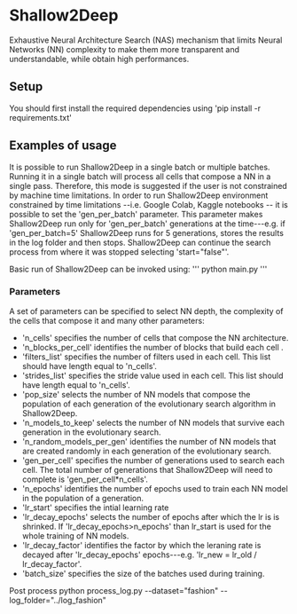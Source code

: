# Shallow2Deep
Exhaustive Neural Architecture Search (NAS) mechanism that limits Neural Networks (NN) complexity to make them more transparent and understandable, while obtain high performances.

## Setup
You should first install the required dependencies using 'pip install -r requirements.txt'

## Examples of usage
It is possible to run Shallow2Deep in a single batch or multiple batches. Running it in a single batch will process all cells that compose a NN in a single pass. Therefore, this mode is suggested if the user is not constrained by machine time limitations. In order to run Shallow2Deep environment constrained by time limitations --i.e. Google Colab, Kaggle notebooks -- it is possible to set the 'gen_per_batch' parameter. This parameter makes Shallow2Deep run only for 'gen_per_batch' generations at the time---e.g. if 'gen_per_batch=5' Shallow2Deep runs for 5 generations, stores the results in the log folder and then stops. Shallow2Deep can continue the search process from where it was stopped selecting 'start="false"'.

Basic run of Shallow2Deep can be invoked using:
'''
python main.py
'''

### Parameters
A set of parameters can be specified to select NN depth, the complexity of the cells that compose it and many other parameters:
* 'n_cells' specifies the number of cells that compose the NN architecture.
* 'n_blocks_per_cell' identifies the number of blocks that build each cell .
* 'filters_list' specifies the number of filters used in each cell. This list should have length equal to 'n_cells'.
* 'strides_list' specifies the stride value used in each cell. This list should have length equal to 'n_cells'.
* 'pop_size' selects the number of NN models that compose the population of each generation of the evolutionary search algorithm in Shallow2Deep.
* 'n_models_to_keep' selects the number of NN models that survive each generation in the evolutionary search.
* 'n_random_models_per_gen' identifies the number of NN models that are created randomly in each generation of the evolutionary search.
* 'gen_per_cell' specifies the number of generations used to search each cell. The total number of generations that Shallow2Deep will need to complete is 'gen_per_cell*n_cells'.
* 'n_epochs' identifies the number of epochs used to train each NN model in the population of a generation.
* 'lr_start' specifies the intial learning rate
* 'lr_decay_epochs' selects the number of epochs after which the lr is is shrinked. If 'lr_decay_epochs>n_epochs' than lr_start is used for the whole training of NN models.
* 'lr_decay_factor' identifies the factor by which the leraning rate is decayed after 'lr_decay_epochs' epochs---e.g. 'lr_new = lr_old / lr_decay_factor'.
* 'batch_size' specifies the size of the batches used during training.

Post process
python process_log.py --dataset="fashion" --log_folder="../log_fashion"
